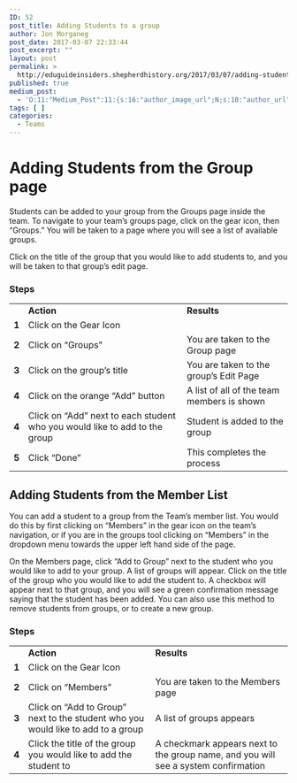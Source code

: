 ```yaml
---
ID: 52
post_title: Adding Students to a group
author: Jon Morganeg
post_date: 2017-03-07 22:33:44
post_excerpt: ""
layout: post
permalink: >
  http://eduguideinsiders.shepherdhistory.org/2017/03/07/adding-students-to-a-group/
published: true
medium_post:
  - 'O:11:"Medium_Post":11:{s:16:"author_image_url";N;s:10:"author_url";N;s:11:"byline_name";N;s:12:"byline_email";N;s:10:"cross_link";N;s:2:"id";N;s:21:"follower_notification";N;s:7:"license";N;s:14:"publication_id";N;s:6:"status";N;s:3:"url";N;}'
tags: [ ]
categories:
  - Teams
---
```

<h1>Adding Students from the Group page</h1>
Students can be added to your group from the Groups page inside the team. To navigate to your team’s groups page, click on the gear icon, then “Groups.” You will be taken to a page where you will see a list of available groups.

Click on the title of the group that you would like to add students to, and you will be taken to that group’s edit page.
<h3>Steps</h3>
<table>
<tbody>
<tr>
<td></td>
<td><b>Action</b></td>
<td><b>Results</b></td>
</tr>
<tr>
<td><b>1</b></td>
<td>Click on the Gear Icon</td>
<td></td>
</tr>
<tr>
<td><b>2</b></td>
<td>Click on “Groups”</td>
<td>You are taken to the Group page</td>
</tr>
<tr>
<td><b>3</b></td>
<td>Click on the group’s title</td>
<td>You are taken to the group’s Edit Page</td>
</tr>
<tr>
<td><b>4</b></td>
<td>Click on the orange “Add” button</td>
<td>A list of all of the team members is shown</td>
</tr>
<tr>
<td><b>4</b></td>
<td>Click on “Add” next to each student who you would like to add to the group</td>
<td>Student is added to the group</td>
</tr>
<tr>
<td><b>5</b></td>
<td>Click “Done”</td>
<td>This completes the process</td>
</tr>
</tbody>
</table>
<h2>Adding Students from the Member List</h2>
You can add a student to a group from the Team’s member list. You would do this by first clicking on “Members” in the gear icon on the team’s navigation, or if you are in the groups tool clicking on “Members” in the dropdown menu towards the upper left hand side of the page.

On the Members page, click “Add to Group” next to the student who you would like to add to your group. A list of groups will appear. Click on the title of the group who you would like to add the student to. A checkbox will appear next to that group, and you will see a green confirmation message saying that the student has been added. You can also use this method to remove students from groups, or to create a new group.
<h3>Steps</h3>
<table>
<tbody>
<tr>
<td></td>
<td><b>Action</b></td>
<td><b>Results</b></td>
</tr>
<tr>
<td><b>1</b></td>
<td>Click on the Gear Icon</td>
<td></td>
</tr>
<tr>
<td><b>2</b></td>
<td>Click on “Members”</td>
<td>You are taken to the Members page</td>
</tr>
<tr>
<td><b>3</b></td>
<td>Click on “Add to Group” next to the student who you would like to add to a group</td>
<td>A list of groups appears</td>
</tr>
<tr>
<td><b>4</b></td>
<td>Click the title of the group you would like to add the student to</td>
<td>A checkmark appears next to the group name, and you will see a system confirmation</td>
</tr>
</tbody>
</table>